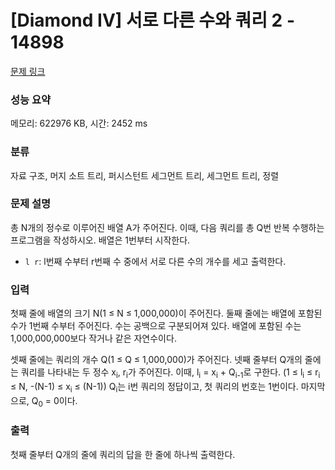 # [Diamond IV] 서로 다른 수와 쿼리 2 - 14898 

[문제 링크](https://www.acmicpc.net/problem/14898) 

### 성능 요약

메모리: 622976 KB, 시간: 2452 ms

### 분류

자료 구조, 머지 소트 트리, 퍼시스턴트 세그먼트 트리, 세그먼트 트리, 정렬

### 문제 설명

<p>총 N개의 정수로 이루어진 배열 A가 주어진다. 이때, 다음 쿼리를 총 Q번 반복 수행하는 프로그램을 작성하시오. 배열은 1번부터 시작한다.</p>

<ul>
	<li><code>l r</code>: l번째 수부터 r번째 수 중에서 서로 다른 수의 개수를 세고 출력한다.</li>
</ul>

### 입력 

 <p>첫째 줄에 배열의 크기 N(1 ≤ N ≤ 1,000,000)이 주어진다. 둘째 줄에는 배열에 포함된 수가 1번째 수부터 주어진다. 수는 공백으로 구분되어져 있다. 배열에 포함된 수는 1,000,000,000보다 작거나 같은 자연수이다.</p>

<p>셋째 줄에는 쿼리의 개수 Q(1 ≤ Q ≤ 1,000,000)가 주어진다. 넷째 줄부터 Q개의 줄에는 쿼리를 나타내는 두 정수 x<sub>i</sub>, r<sub>i</sub>가 주어진다. 이때, l<sub>i</sub> = x<sub>i</sub> + Q<sub>i-1</sub>로 구한다. (1 ≤ l<sub>i</sub> ≤ r<sub>i</sub> ≤ N, -(N-1) ≤ x<sub>i</sub> ≤ (N-1)) Q<sub>i</sub>는 i번 쿼리의 정답이고, 첫 쿼리의 번호는 1번이다. 마지막으로, Q<sub>0</sub> = 0이다.</p>

### 출력 

 <p>첫째 줄부터 Q개의 줄에 쿼리의 답을 한 줄에 하나씩 출력한다.</p>

